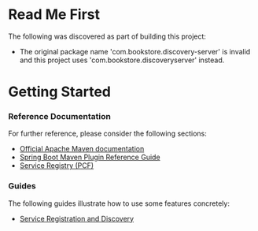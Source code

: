 # Read Me First
The following was discovered as part of building this project:

* The original package name 'com.bookstore.discovery-server' is invalid and this project uses 'com.bookstore.discoveryserver' instead.

# Getting Started

### Reference Documentation
For further reference, please consider the following sections:

* [Official Apache Maven documentation](https://maven.apache.org/guides/index.html)
* [Spring Boot Maven Plugin Reference Guide](https://docs.spring.io/spring-boot/docs/2.2.5.RELEASE/maven-plugin/)
* [Service Registry (PCF)](https://docs.pivotal.io/spring-cloud-services/)

### Guides
The following guides illustrate how to use some features concretely:

* [Service Registration and Discovery](https://spring.io/guides/gs/service-registration-and-discovery/)

